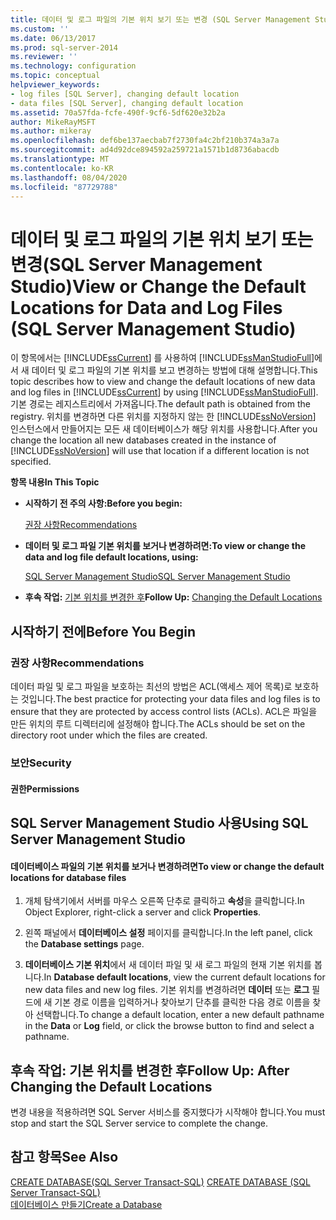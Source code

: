 ```yaml
---
title: 데이터 및 로그 파일의 기본 위치 보기 또는 변경 (SQL Server Management Studio) | Microsoft Docs
ms.custom: ''
ms.date: 06/13/2017
ms.prod: sql-server-2014
ms.reviewer: ''
ms.technology: configuration
ms.topic: conceptual
helpviewer_keywords:
- log files [SQL Server], changing default location
- data files [SQL Server], changing default location
ms.assetid: 70a57fda-fcfe-490f-9cf6-5df620e32b2a
author: MikeRayMSFT
ms.author: mikeray
ms.openlocfilehash: def6be137aecbab7f2730fa4c2bf210b374a3a7a
ms.sourcegitcommit: ad4d92dce894592a259721a1571b1d8736abacdb
ms.translationtype: MT
ms.contentlocale: ko-KR
ms.lasthandoff: 08/04/2020
ms.locfileid: "87729788"
---
```

# <a name="view-or-change-the-default-locations-for-data-and-log-files-sql-server-management-studio"></a><span data-ttu-id="6bad0-102">데이터 및 로그 파일의 기본 위치 보기 또는 변경(SQL Server Management Studio)</span><span class="sxs-lookup"><span data-stu-id="6bad0-102">View or Change the Default Locations for Data and Log Files (SQL Server Management Studio)</span></span>
  <span data-ttu-id="6bad0-103">이 항목에서는 [!INCLUDE[ssCurrent](../../includes/sscurrent-md.md)] 를 사용하여 [!INCLUDE[ssManStudioFull](../../includes/ssmanstudiofull-md.md)]에서 새 데이터 및 로그 파일의 기본 위치를 보고 변경하는 방법에 대해 설명합니다.</span><span class="sxs-lookup"><span data-stu-id="6bad0-103">This topic describes how to view and change the default locations of new data and log files in [!INCLUDE[ssCurrent](../../includes/sscurrent-md.md)] by using [!INCLUDE[ssManStudioFull](../../includes/ssmanstudiofull-md.md)].</span></span> <span data-ttu-id="6bad0-104">기본 경로는 레지스트리에서 가져옵니다.</span><span class="sxs-lookup"><span data-stu-id="6bad0-104">The default path is obtained from the registry.</span></span> <span data-ttu-id="6bad0-105">위치를 변경하면 다른 위치를 지정하지 않는 한 [!INCLUDE[ssNoVersion](../../includes/ssnoversion-md.md)] 인스턴스에서 만들어지는 모든 새 데이터베이스가 해당 위치를 사용합니다.</span><span class="sxs-lookup"><span data-stu-id="6bad0-105">After you change the location all new databases created in the instance of [!INCLUDE[ssNoVersion](../../includes/ssnoversion-md.md)] will use that location if a different location is not specified.</span></span>  
  
 <span data-ttu-id="6bad0-106">**항목 내용**</span><span class="sxs-lookup"><span data-stu-id="6bad0-106">**In This Topic**</span></span>  
  
-   <span data-ttu-id="6bad0-107">**시작하기 전 주의 사항:**</span><span class="sxs-lookup"><span data-stu-id="6bad0-107">**Before you begin:**</span></span>  
  
     [<span data-ttu-id="6bad0-108">권장 사항</span><span class="sxs-lookup"><span data-stu-id="6bad0-108">Recommendations</span></span>](#Recommendations)  
  
-   <span data-ttu-id="6bad0-109">**데이터 및 로그 파일 기본 위치를 보거나 변경하려면:**</span><span class="sxs-lookup"><span data-stu-id="6bad0-109">**To view or change the data and log file default locations, using:**</span></span>  
  
     [<span data-ttu-id="6bad0-110">SQL Server Management Studio</span><span class="sxs-lookup"><span data-stu-id="6bad0-110">SQL Server Management Studio</span></span>](#SSMSProcedure)  
  
-   <span data-ttu-id="6bad0-111">**후속 작업:**  [기본 위치를 변경한 후](#FollowUp)</span><span class="sxs-lookup"><span data-stu-id="6bad0-111">**Follow Up:**  [Changing the Default Locations](#FollowUp)</span></span>  
  
##  <a name="before-you-begin"></a><a name="BeforeYouBegin"></a> <span data-ttu-id="6bad0-112">시작하기 전에</span><span class="sxs-lookup"><span data-stu-id="6bad0-112">Before You Begin</span></span>  
  
###  <a name="recommendations"></a><a name="Recommendations"></a> <span data-ttu-id="6bad0-113">권장 사항</span><span class="sxs-lookup"><span data-stu-id="6bad0-113">Recommendations</span></span>  
 <span data-ttu-id="6bad0-114">데이터 파일 및 로그 파일을 보호하는 최선의 방법은 ACL(액세스 제어 목록)로 보호하는 것입니다.</span><span class="sxs-lookup"><span data-stu-id="6bad0-114">The best practice for protecting your data files and log files is to ensure that they are protected by access control lists (ACLs).</span></span> <span data-ttu-id="6bad0-115">ACL은 파일을 만든 위치의 루트 디렉터리에 설정해야 합니다.</span><span class="sxs-lookup"><span data-stu-id="6bad0-115">The ACLs should be set on the directory root under which the files are created.</span></span>  
  
###  <a name="security"></a><a name="Security"></a> <span data-ttu-id="6bad0-116">보안</span><span class="sxs-lookup"><span data-stu-id="6bad0-116">Security</span></span>  
  
####  <a name="permissions"></a><a name="Permissions"></a> <span data-ttu-id="6bad0-117">권한</span><span class="sxs-lookup"><span data-stu-id="6bad0-117">Permissions</span></span>  
  
##  <a name="using-sql-server-management-studio"></a><a name="SSMSProcedure"></a> <span data-ttu-id="6bad0-118">SQL Server Management Studio 사용</span><span class="sxs-lookup"><span data-stu-id="6bad0-118">Using SQL Server Management Studio</span></span>  
  
#### <a name="to-view-or-change-the-default-locations-for-database-files"></a><span data-ttu-id="6bad0-119">데이터베이스 파일의 기본 위치를 보거나 변경하려면</span><span class="sxs-lookup"><span data-stu-id="6bad0-119">To view or change the default locations for database files</span></span>  
  
1.  <span data-ttu-id="6bad0-120">개체 탐색기에서 서버를 마우스 오른쪽 단추로 클릭하고 **속성**을 클릭합니다.</span><span class="sxs-lookup"><span data-stu-id="6bad0-120">In Object Explorer, right-click a server and click **Properties**.</span></span>  
  
2.  <span data-ttu-id="6bad0-121">왼쪽 패널에서 **데이터베이스 설정** 페이지를 클릭합니다.</span><span class="sxs-lookup"><span data-stu-id="6bad0-121">In the left panel, click the **Database settings** page.</span></span>  
  
3.  <span data-ttu-id="6bad0-122">**데이터베이스 기본 위치**에서 새 데이터 파일 및 새 로그 파일의 현재 기본 위치를 봅니다.</span><span class="sxs-lookup"><span data-stu-id="6bad0-122">In **Database default locations**, view the current default locations for new data files and new log files.</span></span> <span data-ttu-id="6bad0-123">기본 위치를 변경하려면 **데이터** 또는 **로그** 필드에 새 기본 경로 이름을 입력하거나 찾아보기 단추를 클릭한 다음 경로 이름을 찾아 선택합니다.</span><span class="sxs-lookup"><span data-stu-id="6bad0-123">To change a default location, enter a new default pathname in the **Data** or **Log** field, or click the browse button to find and select a pathname.</span></span>  
  
##  <a name="follow-up-after-changing-the-default-locations"></a><a name="FollowUp"></a><span data-ttu-id="6bad0-124">후속 작업: 기본 위치를 변경한 후</span><span class="sxs-lookup"><span data-stu-id="6bad0-124">Follow Up: After Changing the Default Locations</span></span>  
 <span data-ttu-id="6bad0-125">변경 내용을 적용하려면 SQL Server 서비스를 중지했다가 시작해야 합니다.</span><span class="sxs-lookup"><span data-stu-id="6bad0-125">You must stop and start the SQL Server service to complete the change.</span></span>  
  
## <a name="see-also"></a><span data-ttu-id="6bad0-126">참고 항목</span><span class="sxs-lookup"><span data-stu-id="6bad0-126">See Also</span></span>  
 <span data-ttu-id="6bad0-127">[CREATE DATABASE&#40;SQL Server Transact-SQL&#41;](/sql/t-sql/statements/create-database-sql-server-transact-sql) </span><span class="sxs-lookup"><span data-stu-id="6bad0-127">[CREATE DATABASE &#40;SQL Server Transact-SQL&#41;](/sql/t-sql/statements/create-database-sql-server-transact-sql) </span></span>  
 [<span data-ttu-id="6bad0-128">데이터베이스 만들기</span><span class="sxs-lookup"><span data-stu-id="6bad0-128">Create a Database</span></span>](../../relational-databases/databases/create-a-database.md)  
  
  
